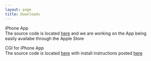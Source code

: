```yaml
---
layout: page
title: Downloads
---
```


<p>iPhone App<br>
The source code is located <a href="https://github.com/collectyourdata/CYD-iPhone-App">here</a> and we are working on the App being easily availabe through the Apple Store
</p>

<p>CGI for iPhone App<br>
The source code is located <a href="https://github.com/collectyourdata/CYD-iPhone-CGI">here</a> with install instructions posted <a href="http://www.collectyourdata.com/howto/2016/06/08/first-howto/">here</a>
</p>
